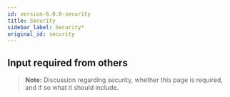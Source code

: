 ```yaml
---
id: version-6.0.0-security
title: Security
sidebar_label: Security*
original_id: security
---
```


## Input required from others

> **Note:** Discussion regarding security, whether this page is required, and if so what it should include.
